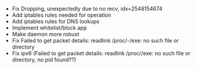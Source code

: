 - Fix Dropping, unexpectedly due to no recv, idx=2548154674
- Add iptables rules needed for operation
- Add iptables rules for DNS lookups
- Implement whitelist/block app
- Make daemon more robust
- Fix Failed to get packet details: readlink /proc/-/exe: no such file or directory
- Fix ipv6 (Failed to get packet details: readlink /proc//exe: no such file or directory, no pid found??)
